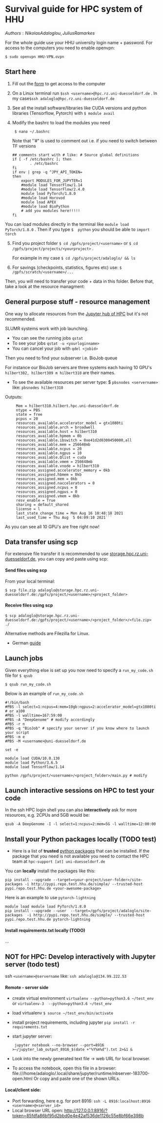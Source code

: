 

# Survival guide for HPC system of HHU

$Authors: Nikolas Adaloglou, Julius Ramarkes$

For the whole guide use your HHU university login name + password. For access to the computers you need to enable openvpn:

```
$ sudo openvpn HHU-VPN.ovpn
```



## Start here


1. Fill out the [form](https://www.zim.hhu.de/forschung/high-performance-computing/antrag) to get access to the computer

2. On a Linux terminal run `$ssh <username>@hpc.rz.uni-duesseldorf.de` . In my case`$ssh adaloglo@hpc.rz.uni-duesseldorf.de`

3. See all the install software/libraries like CUDA versions and python libraries (Tensorflow, Pytorch) with `$ module avail`

4. Modify the bashrc to load the modules you need 

   ``` $ nano ~/.bashrc``` 

   Note that ''#" is used to comment out i.e. if you need to switch between TF versions

   ```
   ## comments start with # like: # Source global definitions
   if [ -f /etc/bashrc ]; then
           . /etc/bashrc
   fi
   if env | grep -q ^JPY_API_TOKEN=
   then
       export MODULES_FOR_JUPYTER=1
       #module load TensorFlow/1.14
       #module load TensorFlow/2.4.0
       module load PyTorch/1.8.0
       #module load Horovod
       module load APEX
       #module load BioPython
       # add you modules here!!!!!
   fi
   ```

You can load modules directly in the terminal like `module load PyTorch/1.8.0` . Then if you type `$  python` you should be able to `import torch`

5. Find you project folder  `$ cd /gpfs/project/<username>` or   `$ cd /gpfs/project/projects/<yourproject>` .

   For example in my case   `$ cd /gpfs/project/adaloglo/ && ls`

6. For savings (checkpoints, statistics, figures etc) use:  `$ /gpfs/scratch/<username>/... `

   

Then, you will need to transfer your code + data in this folder. Before that, take a look at the resource managment:

## General purpose stuff - resource management

One way to allocate resources from the [Jupyter hub of HPC](https://jupyter.hpc.rz.uni-duesseldorf.de/hub/spawn) but it's not recommended.

SLUMR systems work with job launching. 

   - You can see the running jobs `qstat`
   - To see your jobs `qstat -u <yourloginname>`
   - You can cancel your job with `qdel <jobid>`

Then you need to find your subserver i.e. BioJob queue

For instance our BioJob servers are three systems each having 10 GPU's `hilbert302, hilbert309 m hilbert310` are their names. 

- To see the available resources per server type: $ `pbsnodes <servername>` like: `pbsnodes hilbert310`

Outputs:

```hilbert310
     Mom = hilbert310.hilbert.hpc.uni-duesseldorf.de
     ntype = PBS
     state = free
     pcpus = 20
     resources_available.accelerator_model = gtx1080ti
     resources_available.arch = broadwell
     resources_available.host = hilbert310
     resources_available.hpmem = 0b
     resources_available.ibswitch = 0xe41d2d0300450000,all
     resources_available.mem = 256648mb
     resources_available.ncpus = 20
     resources_available.ngpus = 10
     resources_available.Qlist = cuda
     resources_available.vmem = 256648mb
     resources_available.vnode = hilbert310
     resources_assigned.accelerator_memory = 0kb
     resources_assigned.hbmem = 0kb
     resources_assigned.mem = 0kb
     resources_assigned.naccelerators = 0
     resources_assigned.ncpus = 0
     resources_assigned.ngpus = 0
     resources_assigned.vmem = 0kb
     resv_enable = True
     sharing = default_shared
     license = l
     last_state_change_time = Mon Aug 16 10:48:18 2021
     last_used_time = Thu Aug  5 04:09:10 2021``` 
```

As you can see all 10 GPU's are free right now!


## Data transfer using scp

For extensive file transfer it is recommended to use [storage.hpc.rz.uni-duesseldorf.de](http://storage.hpc.rz.uni-duesseldorf.de/), you can copy and paste using scp:

#### Send files using scp

From your local terminal:

`$ scp file.zip adaloglo@storage.hpc.rz.uni-duesseldorf.de:/gpfs/project/<username>/<project_folder>`

#### Receive files using scp

`$ scp adaloglo@storage.hpc.rz.uni-duesseldorf.de:/gpfs/project/<username>/<project_folder>/<file.zip>  ./ `



Alternative methods are Filezilla for Linux.


- German [guide](https://wiki.hhu.de/display/HPC/Filesysteme+mounten)


## Launch jobs

Given everything else is set up you now need to specify a `run_my_code.sh` file for `$ qsub`

`$ qsub run_my_code.sh`

Below is an example of `run_my_code.sh`

```
#!/bin/bash 
#PBS -l select=1:ncpus=4:mem=10gb:ngpus=2:accelerator_model=gtx1080ti # or a100 
#PBS -l walltime=167:59:00 
#PBS -A "DeepGenome" # modify accordingly
#PBS -r n 
#PBS -q "BioJob" # specify your server if you know where to launch your script
#PBS -m e 
#PBS -M <username>@uni-duesseldorf.de 
 
set -e 

module load CUDA/10.0.130 
module load Python/3.6.5 
module load TensorFlow/1.14 
 
python /gpfs/project/<username>/<project_folder>/main.py # modify
```



## Launch interactive sessions on HPC to test your code 

 In the ssh HPC login shell you can also **interactively** ask for more resources, e.g. 2CPUs and 5GB would be: 

```qsub -A DeepGenome -I -l select=1:ncpus=2:mem=5G -l walltime=12:00:00```


## Install your Python packages locally (TODO test)

- Here is a list of **trusted** [python packages](http://pypi.repo.test.hhu.de/simple/) that can be installed. If the package that you need is not available you need to contact the HPC team at `hpc-support [at] uni-duesseldorf.de `

You can **locally** install the packages like this:

```
pip install --upgrade --target=<your-project/user-folder>/site-packages -i http://pypi.repo.test.hhu.de/simple/ --trusted-host pypi.repo.test.hhu.de <your-awesome-package>
```
Here is an example to use  `pytorch-lightning`
```
module load module load PyTorch/1.8.0
pip install --upgrade --user  --target=/gpfs/project/adaloglo/site-packages  -i http://pypi.repo.test.hhu.de/simple/ --trusted-host pypi.repo.test.hhu.de pytorch-lightning
```

#### Install requirements.txt locally (TODO)

...





## NOT for HPC: Develop interactively with Jupyter server (todo test)

ssh `<username>@servername` like: `ssh adaloglo@134.99.222.53`

#### Remote - server side 


- create virtual environment `virtualenv --python=python3.6 ~/test_env` or `virtualenv-3  --python=python3.6 ~/test_env`

- load virtualenv `$ source ~/test_env/bin/activate`

- install project requirements, including jupyter `pip install -r requirements.txt`

- start jupyter server:    

  ```  jupyter notebook --no-browser --port=8916 >~/jupyter_lab_output_8916_$(date +"%Y%m%d").txt 2>&1 &   ```

- Look into the newly generated text file -> web URL for local browser.
  
- To access the notebook, open this file in a browser:
     file:///home/adaloglo/.local/share/jupyter/runtime/nbserver-183700-open.html
   Or copy and paste one of the shown URLs.
  
  

#### Local/client side:
- Port forwarding, here e.g. for port 8916:  `ssh -L 8916:localhost:8916 <username>@<server_id>`
- Local browser URL open: http://127.0.0.1:8916/?token=85fdfa86bf95d2bbd0e4e42af536de1126c55e8bf66e398b